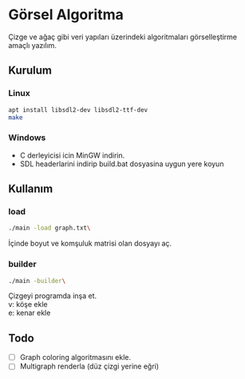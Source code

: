 # Görsel Algoritma
Çizge ve ağaç gibi veri yapıları üzerindeki algoritmaları görselleştirme amaçlı yazılım.

## Kurulum

### Linux

```bash
apt install libsdl2-dev libsdl2-ttf-dev
make
```

### Windows

+ C derleyicisi icin MinGW indirin.
+ SDL headerlarini indirip build.bat dosyasina uygun yere koyun

## Kullanım

### load

```bash
./main -load graph.txt\
```
İçinde boyut ve komşuluk matrisi olan dosyayı aç.


### builder

```bash
./main -builder\
```
Çizgeyi programda inşa et.\
v: köşe ekle\
e: kenar ekle

## Todo
+ [ ] Graph coloring algoritmasını ekle.
+ [ ] Multigraph renderla (düz çizgi yerine eğri)
